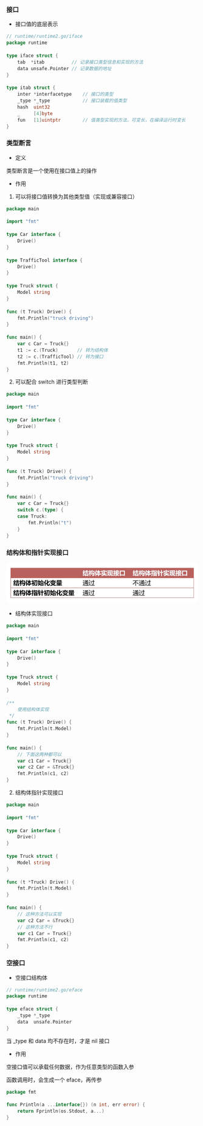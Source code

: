 ### 接口

* 接口值的底层表示

```go
// runtime/runtime2.go/iface
package runtime

type iface struct {
	tab  *itab          // 记录接口类型信息和实现的方法
	data unsafe.Pointer // 记录数据的地址
}

type itab struct {
	inter *interfacetype    // 接口的类型
	_type *_type            // 接口装载的值类型
	hash  uint32
	_     [4]byte
	fun   [1]uintptr        // 值类型实现的方法，可变长，在编译运行时变长
}
```


### 类型断言

* 定义

类型断言是一个使用在接口值上的操作

* 作用

1. 可以将接口值转换为其他类型值（实现或兼容接口）

```go
package main

import "fmt"

type Car interface {
	Drive()
}

type TrafficTool interface {
	Drive()
}

type Truck struct {
	Model string
}

func (t Truck) Drive() {
	fmt.Println("truck driving")
}

func main() {
	var c Car = Truck{}
	t1 := c.(Truck)       // 转为结构体
	t2 := c.(TrafficTool) // 转为接口
	fmt.Println(t1, t2)
}
```

2. 可以配合 switch 进行类型判断

```go
package main

import "fmt"

type Car interface {
	Drive()
}

type Truck struct {
	Model string
}

func (t Truck) Drive() {
	fmt.Println("truck driving")
}

func main() {
	var c Car = Truck{}
	switch c.(type) {
	case Truck:
		fmt.Println("t")
	}
}
```


### 结构体和指针实现接口

![结构体和指针实现接口](images/结构体和指针实现接口.png)

* 结构体实现接口

```go
package main

import "fmt"

type Car interface {
	Drive()
}

type Truck struct {
	Model string
}

/**
    使用结构体实现
 */
func (t Truck) Drive() {
	fmt.Println(t.Model)
}

func main() {
	// 下面这两种都可以
	var c1 Car = Truck{}
	var c2 Car = &Truck{}
	fmt.Println(c1, c2)
}
```

2. 结构体指针实现接口

```go
package main

import "fmt"

type Car interface {
	Drive()
}

type Truck struct {
	Model string
}

func (t *Truck) Drive() {
	fmt.Println(t.Model)
}

func main() {
	// 这种方法可以实现
	var c2 Car = &Truck{}
	// 这种方法不行
	var c1 Car = Truck{}
	fmt.Println(c1, c2)
}
```


### 空接口

* 空接口结构体

```go
// runtime/runtime2.go/eface
package runtime

type eface struct {
	_type *_type
	data  unsafe.Pointer
}
```

当 _type 和 data 均不存在时，才是 nil 接口

* 作用

空接口值可以承载任何数据，作为任意类型的函数入参

函数调用时，会生成一个 eface，再传参

```go
package fmt

func Println(a ...interface{}) (n int, err error) {
	return Fprintln(os.Stdout, a...)
}
```
